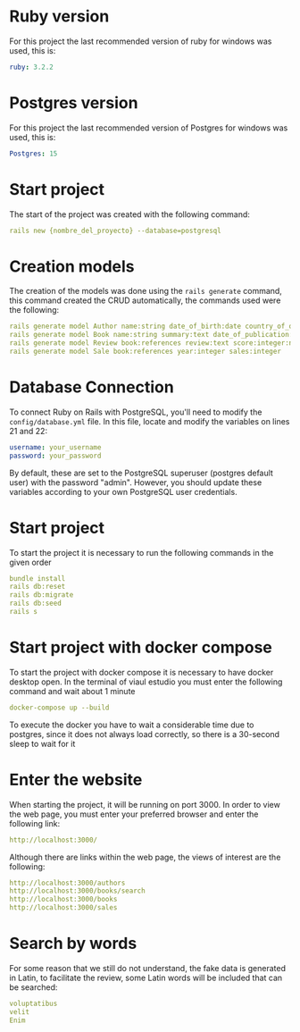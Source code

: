 # Ruby version 
For this project the last recommended version of ruby for windows was used, this is:
```yaml
ruby: 3.2.2
```
# Postgres version
For this project the last recommended version of Postgres for windows was used, this is:
```yaml
Postgres: 15
```

# Start project
The start of the project was created with the following command:
```yaml
rails new {nombre_del_proyecto} --database=postgresql
```

# Creation models
The creation of the models was done using the `rails generate` command, this command created the CRUD automatically, the commands used were the following:


```yaml
rails generate model Author name:string date_of_birth:date country_of_origin:string short_description:text
rails generate model Book name:string summary:text date_of_publication:date number_of_sales:integer
rails generate model Review book:references review:text score:integer:number_of_up_votes:integer
rails generate model Sale book:references year:integer sales:integer

```




# Database Connection

To connect Ruby on Rails with PostgreSQL, you'll need to modify the `config/database.yml` file. In this file, locate and modify the variables on lines 21 and 22:

```yaml
username: your_username
password: your_password
```

By default, these are set to the PostgreSQL superuser (postgres default user) with the password "admin". However, you should update these variables according to your own PostgreSQL user credentials.


# Start project
To start the project it is necessary to run the following commands in the given order
```yaml
bundle install
rails db:reset
rails db:migrate
rails db:seed
rails s
```

# Start project with docker compose 
To start the project with docker compose it is necessary to have docker desktop open. In the terminal of viaul estudio you must enter the following command and wait about 1 minute 
```yaml
docker-compose up --build
```
To execute the docker you have to wait a considerable time due to postgres, since it does not always load correctly, so there is a 30-second sleep to wait for it

# Enter the website
When starting the project, it will be running on port 3000. In order to view the web page, you must enter your preferred browser and enter the following link:

```yaml
http://localhost:3000/
```
Although there are links within the web page, the views of interest are the following:

```yaml
http://localhost:3000/authors
http://localhost:3000/books/search
http://localhost:3000/books
http://localhost:3000/sales
```

# Search by words

For some reason that we still do not understand, the fake data is generated in Latin, to facilitate the review, some Latin words will be included that can be searched:

```yaml
voluptatibus
velit
Enim
```


